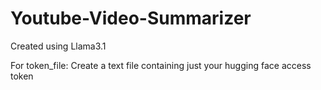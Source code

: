 # Youtube-Video-Summarizer

Created using Llama3.1

For token_file: 
Create a text file containing just your hugging face access token
